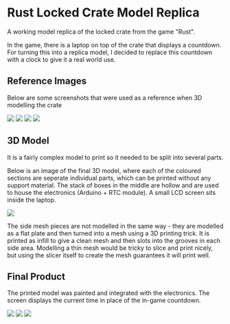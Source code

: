 # Rust Locked Crate Model Replica

A working model replica of the locked crate from the game "Rust". 

In the game, there is a laptop on top of the crate that displays a countdown. For turning this into a replica model, I decided to replace this countdown with a clock to give it a real world use.

## Reference Images

Below are some screenshots that were used as a reference when 3D modelling the crate

![](images/crate1.png)
![](images/crate2.png)
![](images/crate3.png)
![](images/crate4.png)

## 3D Model

It is a fairly complex model to print so it needed to be split into several parts. 

Below is an image of the final 3D model, where each of the coloured sections are seperate individual parts, which can be printed without any support material. The stack of boxes in the middle are hollow and are used to house the electronics (Arduino + RTC module). A small LCD screen sits inside the laptop.

![](images/crate_model_assembly.png)

The side mesh pieces are not modelled in the same way - they are modelled as a flat plate and then turned into a mesh using a 3D printing trick. It is printed as infill to give a clean mesh  and then slots into the grooves in each side area. Modelling a thin mesh would be tricky to slice and print nicely, but using the slicer itself to create the mesh guarantees it will print well.

## Final Product

The printed model was painted and integrated with the electronics. The screen displays the current time in place of the in-game countdown.

![](images/crate_product1.png)
![](images/crate_product2.png)
![](images/crate_comparison.png)
